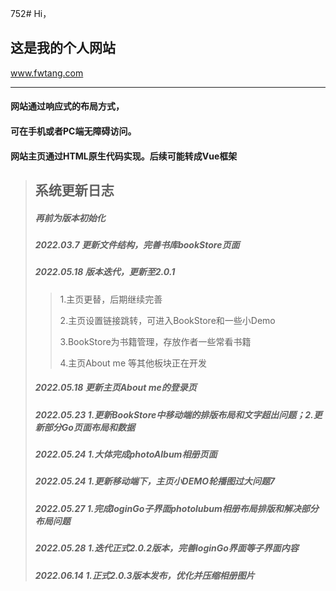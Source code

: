 752# Hi，

## 这是我的个人网站
www.fwtang.com
***

#### 网站通过响应式的布局方式，
#### 可在手机或者PC端无障碍访问。

#### 网站主页通过HTML原生代码实现。后续可能转成Vue框架


> ## 系统更新日志
> ##### 再前为版本初始化
> ##### 2022.03.7  更新文件结构，完善书库bookStore页面
> ##### 2022.05.18 版本迭代，更新至2.0.1
> > 1.主页更替，后期继续完善
> > 
> > 2.主页设置链接跳转，可进入BookStore和一些小Demo
> > 
> > 3.BookStore为书籍管理，存放作者一些常看书籍
> > 
> > 4.主页About me 等其他板块正在开发
> ##### 2022.05.18 更新主页About me的登录页
> ##### 2022.05.23 1.更新BookStore中移动端的排版布局和文字超出问题；2.更新部分Go页面布局和数据
> ##### 2022.05.24 1.大体完成photoAlbum相册页面
> ##### 2022.05.24 1.更新移动端下，主页小DEMO轮播图过大问题7
> ##### 2022.05.27 1.完成loginGo子界面photolubum相册布局排版和解决部分布局问题
> ##### 2022.05.28 1.迭代正式2.0.2版本，完善loginGo界面等子界面内容
> ##### 2022.06.14 1.正式2.0.3版本发布，优化并压缩相册图片
